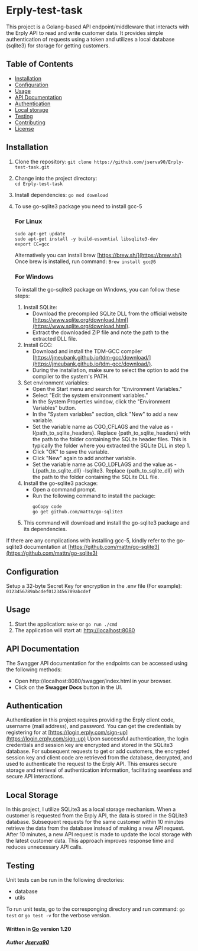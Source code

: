 # Erply-test-task

This project is a Golang-based API endpoint/middleware that interacts with the Erply API to read and write customer data. It provides simple authentication of requests using a token and utilizes a local database (sqlite3) for storage for getting customers.

## Table of Contents

- [Installation](#installation)
- [Configuration](#configuration)
- [Usage](#usage)
- [API Documentation](#api-documentation)
- [Authentication](#authentication)
- [Local storage](#local-storage)
- [Testing](#testing)
- [Contributing](#contributing)
- [License](#license)

## Installation

1. Clone the repository:
   ```git clone https://github.com/jserva90/Erply-test-task.git```
2. Change into the project directory:   
   ```cd Erply-test-task```
3. Install dependencies:
    ```go mod download```
4. To use go-sqlite3 package you need to install gcc-5

    ### For Linux
   ```
   sudo apt-get update
   sudo apt-get install -y build-essential libsqlite3-dev
   export CC=gcc
   ```
   Alternatively you can install brew [https://brew.sh/](https://brew.sh/)
   Once brew is installed, run command: ```Brew install gcc@5```
   ### For Windows
   To install the go-sqlite3 package on Windows, you can follow these steps:
    1. Install SQLite:
        - Download the precompiled SQLite DLL from the official website [https://www.sqlite.org/download.html](https://www.sqlite.org/download.html).
        - Extract the downloaded ZIP file and note the path to the extracted DLL file.
    2. Install GCC:
        - Download and install the TDM-GCC compiler [https://jmeubank.github.io/tdm-gcc/download/](https://jmeubank.github.io/tdm-gcc/download/).
        - During the installation, make sure to select the option to add the compiler to the system's PATH.
    3. Set environment variables:
        - Open the Start menu and search for "Environment Variables."
        - Select "Edit the system environment variables."
        - In the System Properties window, click the "Environment Variables" button.
        - In the "System variables" section, click "New" to add a new variable.
        - Set the variable name as CGO_CFLAGS and the value as -I{path_to_sqlite_headers}. Replace {path_to_sqlite_headers} with the path to the folder containing the SQLite header files. This is typically the folder where you extracted the SQLite DLL in step 1.
        - Click "OK" to save the variable.
        - Click "New" again to add another variable.
        - Set the variable name as CGO_LDFLAGS and the value as -L{path_to_sqlite_dll} -lsqlite3. Replace {path_to_sqlite_dll} with the path to the folder containing the SQLite DLL file.
    4. Install the go-sqlite3 package:
        - Open a command prompt.
        - Run the following command to install the package:
            ```
            goCopy code
            go get github.com/mattn/go-sqlite3
            ```
    5. This command will download and install the go-sqlite3 package and its dependencies.
   
If there are any complications with installing gcc-5, kindly refer to the go-sqlite3 documentation at [https://github.com/mattn/go-sqlite3](https://github.com/mattn/go-sqlite3)

## Configuration
Setup a 32-byte Secret Key for encryption in the .env file (For example):
    ```0123456789abcdef0123456789abcdef```

## Usage
1. Start the application:
    ```make``` or  ```go run ./cmd```
2. The application will start at: [http://localhost:8080](http://localhost:8080)

## API Documentation
The Swagger API documentation for the endpoints can be accessed using the following methods:
- Open http://localhost:8080/swagger/index.html in your browser.
- Click on the **Swagger Docs** button in the UI.

## Authentication
Authentication in this project requires providing the Erply client code, username (mail address), and password. You can get the credentials by registering for at [https://login.erply.com/sign-up](https://login.erply.com/sign-up)
Upon successful authentication, the login credentials and session key are encrypted and stored in the SQLite3 database. For subsequent requests to get or add customers, the encrypted session key and client code are retrieved from the database, decrypted, and used to authenticate the request to the Erply API. This ensures secure storage and retrieval of authentication information, facilitating seamless and secure API interactions.

## Local Storage
In this project, I utilize SQLite3 as a local storage mechanism. When a customer is requested from the Erply API, the data is stored in the SQLite3 database. Subsequent requests for the same customer within 10 minutes retrieve the data from the database instead of making a new API request. After 10 minutes, a new API request is made to update the local storage with the latest customer data. This approach improves response time and reduces unnecessary API calls.

## Testing
Unit tests can be run in the following directories:
- database
- utils

To run unit tests, go to the corresponging directory and run command:
    ```go test``` or ```go test -v``` for the verbose version.

#### Written in [Go](https://go.dev/) version 1.20

##### Author [Jserva90](https://github.com/jserva90)
